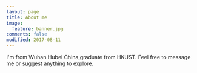 ```yaml
---
layout: page
title: About me 
image:
  feature: banner.jpg
comments: false
modified: 2017-08-11
---
```


I'm from Wuhan Hubei China,graduate from HKUST. Feel free to message me or suggest anything to explore.

